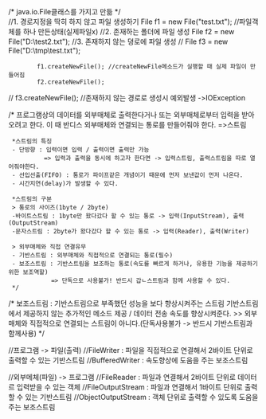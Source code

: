 /*
	 java.io.File클래스를 가지고 만듦
	 */		
		//1. 경로지정을 딱히 하지 않고 파일 생성하기
		File f1 = new File("test.txt"); //파일객체를 하나 만든상태(실제파일x)
		//2. 존재하는 폴더에 파일 생성
		File f2 = new File("D:\\test2.txt");
		//3. 존재하지 않는 뎡로에 파일 생성
//		File f3 = new File("D:\\tmp\\test.txt");
	
			f1.createNewFile(); //createNewFile메소드가 실행할 때 실제 파일이 만들어짐
			f2.createNewFile();
//		f3.createNewFile(); //존재하지 않는 경로로 생성시 예외발생 ->IOException
			

/*
	 프로그램상의 데이터를 외부매체로 출력한다거나 또는 외부매체로부터 입력을 받아오려고 한다.
	 이 때 반디스 외부매체와 연결되는 통로를 만들어줘야 한다. =>스트림
	 
	 *스트림의 특징
	 - 단방향 : 입력이면 입력 / 출력이면 출력만 가능
	          => 입력과 출력을 동시에 하고자 한다면 -> 입력스트림, 출력스트림을 따로 열어줘야한다.
	 - 선입선출(FIFO) : 통로가 파이프같은 개념이기 때문에 먼저 보낸값이 먼저 나온다.
	 - 시간지연(delay)가 발생할 수 있다.
	 
	 *스트림의 구분
	 > 통로의 사이즈(1byte / 2byte)
	 -바이트스트림 : 1byte만 왔다갔다 할 수 있는 통로 -> 입력(InputStream), 출력(OutputStream)
	 -문자스트림 : 2byte가 왔다갔다 할 수 있는 통로 -> 입력(Reader), 출력(Writer)
	 
	 > 외부매체와 직접 연결유무
	 - 기반스트림 : 외부매체와 직접적으로 연결되는 통로(필수)
	 - 보조스트림 : 기반스트림을 보조하는 통로(속도를 빠르게 하거나, 유용한 기능을 제공하기 위한 보조역할)
	            => 단독으로 사용불가! 반드시 갑ㄴ스트림과 함께 사용할 수 있다.
	 */

  /*
	 보조스트림 : 기반스트림으로 부족했던 성능을 보다 향상시켜주는 스트림
	 		   기반스트림에서 제공하지 않는 추가적인 메소드 제공 / 데이터 전송 속도를 향상시켜준다.
	 		>> 외부매체와 직접적으로 연결되는 스트림이 아니다.(단독사용불가 -> 반드시 기반스트림과 함께사용)
	 */

 //프로그램 -> 파일(출력)
 //FileWriter : 파일을 직접적으로 연결해서 2바이트 단위로 출력할 수 있는 기반스트림
 //BufferedWriter : 속도향상에 도움을 주는 보조스트림

 //외부메체(파일) -> 프로그램
 //FileReader : 파일과 연결해서 2바이트 단위로 데이터르 입력받을 수 있는 객체
 //FileOutputStream : 파일과 연결해서 1바이트 단위로 출력할 수 있는 기반스트림
 //ObjectOutputStream : 객체 단위로 출력할 수 있도록 도움을 주는 보조스트림
